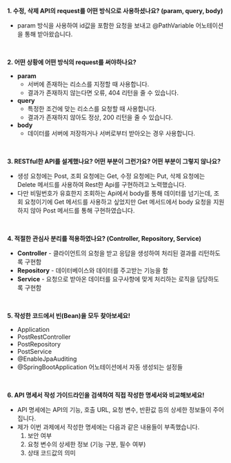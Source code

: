 __1. 수정, 삭제 API의 request를 어떤 방식으로 사용하셨나요? (param, query, body)__
   * param 방식을 사용하여 id값을 포함한 요청을 보내고 @PathVariable 어노테이션을 통해 받아왔습니다.

<br>

__2. 어떤 상황에 어떤 방식의 request를 써야하나요?__
   * __param__
     + 서버에 존재하는 리소스를 지정할 때 사용합니다.
     + 결과가 존재하지 않는다면 오류, 404 리턴을 줄 수 있습니다.
   * __query__
     + 특정한 조건에 맞는 리소스를 요청할 때 사용합니다.
     + 결과가 존재하지 않아도 정상, 200 리턴을 줄 수 있습니다.
   * __body__
     + 데이터를 서버에 저장하거나 서버로부터 받아오는 경우 사용합니다.

<br>
  
__3. RESTful한 API를 설계했나요? 어떤 부분이 그런가요? 어떤 부분이 그렇지 않나요?__
   * 생성 요청에는 Post, 조회 요청에는 Get, 수정 요청에는 Put, 삭제 요청에는 Delete 메서드를 사용하여 Rest한  Api를 구현하려고 노력했습니다.
   * 다만 비밀번호가 유효한지 조회하는 Api에서 body를 통해 데이터를 넘기는데, 조회 요청이기에 Get 메서드를 사용하고 싶었지만 Get 메서드에서 body 요청을 지원하지 않아 Post 메서드를 통해 구현하였습니다. 

<br>
  
__4. 적절한 관심사 분리를 적용하였나요? (Controller, Repository, Service)__
   * __Controller__ - 클라이언트의 요청을 받고 응답을 생성하여 처리된 결과를 리턴하도록 구현함
   * __Repository__ - 데이터베이스와 데이터를 주고받는 기능을 함 
   * __Service__ - 요청으로 받아온 데이터를 요구사항에 맞게 처리하는 로직을 담당하도록 구현함

<br>
  
__5. 작성한 코드에서 빈(Bean)을 모두 찾아보세요!__
   * Application
   * PostRestController
   * PostRepository
   * PostService
   * @EnableJpaAuditing
   * @SpringBootApplication 어노테이션에서 자동 생성되는 설정들

<br>
  
__6. API 명세서 작성 가이드라인을 검색하여 직접 작성한 명세서와 비교해보세요!__
   * API 명세에는 API의 기능, 호출 URL, 요청 변수, 반환값 등의 상세한 정보들이 주어집니다.
   * 제가 이번 과제에서 작성한 명세에는 다음과 같은 내용들이 부족했습니다.
     1. 보안 여부
     2. 요청 변수의 상세한 정보 (기능 구분, 필수 여부)
     3. 상태 코드값의 의미
